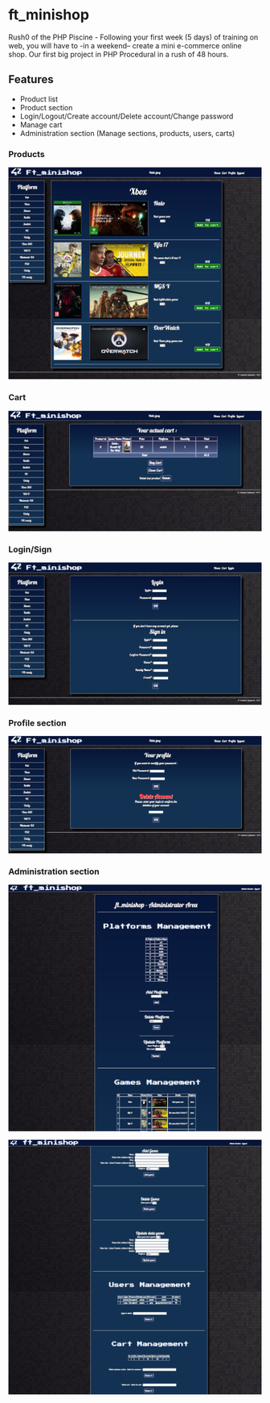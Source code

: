 # ft_minishop
Rush0 of the PHP Piscine - Following your first week (5 days) of training on web, you will have to -in a weekend– create a mini e-commerce online shop.
Our first big project in PHP Procedural in a rush of 48 hours.

## Features
- Product list
- Product section
- Login/Logout/Create account/Delete account/Change password
- Manage cart
- Administration section (Manage sections, products, users, carts)

### Products
![alt text](https://github.com/vomnes/ft_minishop/blob/master/screens/products.png "List products")

### Cart
![alt text](https://github.com/vomnes/ft_minishop/blob/master/screens/cart.png "Current cart")

### Login/Sign
![alt text](https://github.com/vomnes/ft_minishop/blob/master/screens/log:sign.png "Login Sign")

### Profile section
![alt text](https://github.com/vomnes/ft_minishop/blob/master/screens/yourprofile.png "Your profile")

### Administration section
![alt text](https://github.com/vomnes/ft_minishop/blob/master/screens/admin1.png "Administration section 1")

![alt text](https://github.com/vomnes/ft_minishop/blob/master/screens/admin2.png "Administration section 2")
